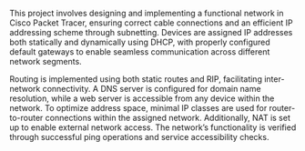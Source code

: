 This project involves designing and implementing a functional network in Cisco Packet Tracer, ensuring correct cable connections and an efficient IP addressing scheme through subnetting. Devices are assigned IP addresses both statically and dynamically using DHCP, with properly configured default gateways to enable seamless communication across different network segments.

Routing is implemented using both static routes and RIP, facilitating inter-network connectivity. A DNS server is configured for domain name resolution, while a web server is accessible from any device within the network. To optimize address space, minimal IP classes are used for router-to-router connections within the assigned network. Additionally, NAT is set up to enable external network access. The network’s functionality is verified through successful ping operations and service accessibility checks.

